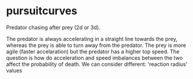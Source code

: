 # pursuitcurves

Predator chasing after prey (2d or 3d).

The predator is always accelerating in a straight line towards the prey, whereas the prey is able to turn away from the predator. The prey is more agile (faster accelaration) but the predator has a higher top speed. The question is how do acceleration and speed imbalances between the two affect the probability of death. 
We can consider different: 'reaction radius' values
